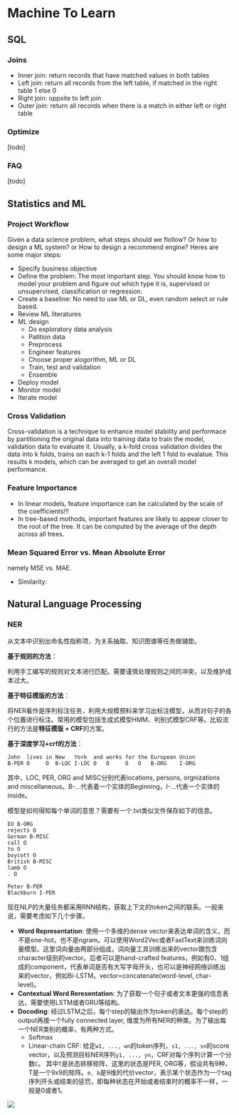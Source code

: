 # Machine To Learn
<!--
* 罗列1
	- 罗列二
[回到底部](#resume) 跳转到某个标题，标题都是小写，且用-连接
> 引用的文字
**文字** 字体加粗
`文字` 背景加灰
![](path/to/*.jpg) 引用图片
[百度](https://baidu.com) 跳转到百度
## 二级目录，两行作分隔符
### 三级目录，一行作分隔符
-->


## SQL

### Joins

* Inner join: return records that have matched values in both tables
* Left join: return all records from the left table, if matched in the right table 1 else 0
* Right join: oppsite to left join
* Outer join: return all records when there is a match in either left or right table

### Optimize

[todo]


### FAQ

[todo]


## Statistics and ML

### Project Workflow

Given a data science problem, what steps should we flollow? Or how to design a ML system?
or How to design a recommend engine? Heres are some major steps:

* Specify business objective
* Define the problem: The most important step. You should know how to model your problem and figure out which type it is, supervised or unsupervised, classification or regression.
* Create a baseline: No need to use ML or DL, even random select or rule based.
* Review ML literatures
* ML design
	- Do exploratory data analysis
	- Patition data
	- Preprocess
	- Engineer features
	- Choose proper alogorithm, ML or DL
	- Train, test and validation
	- Ensemble
* Deploy model
* Monitor model
* Iterate model

### Cross Validation

Cross-validation is a technique to enhance model stability and performace by partitioning the original data into training data to train the model, validation data to evaluate it. Usually, a k-fold cross validation divides the data into k folds, trains on each k-1 folds and the left 1 fold to evalatue. This results k models, which can be averaged to get an overall model performance.

### Feature Importance

* In linear models, feature importance can be calculated by the scale of the coefficients!!!
* In tree-based mothods, important features are likely to appear closer to the root of the tree. It can be computed by the average of the depth across all trees.

### Mean Squared Error vs. Mean Absolute Error

namely MSE vs. MAE.

* Similarity:



## Natural Language Processing

### NER

从文本中识别出命名性指称项，为关系抽取、知识图谱等任务做铺垫。

**基于规则的方法**：

利用手工编写的规则对文本进行匹配。需要谨慎处理规则之间的冲突，以及维护成本过大。

**基于特征模版的方法**：

将NER看作是序列标注任务，利用大规模预料来学习出标注模型，从而对句子的各个位置进行标注。常用的模型包括生成式模型HMM、判别式模型CRF等。比较流行的方法是**特征模版 + CRF**的方案。

**基于深度学习+crf的方法**：

```
John  lives in New   York  and works for the European Union
B-PER O     O  B-LOC I-LOC O   O     O   O   B-ORG    I-ORG
```

其中，LOC, PER, ORG and MISC分别代表locations, persons, orgnizations and miscellaneous。B-...代表着一个实体的Beginning，I-...代表一个实体的inside。

模型是如何得知每个单词的意思？需要有一个.txt类似文件保存如下的信息。

```
EU B-ORG
rejects O
German B-MISC
call O
to O
boycott O
British B-MISC
lamb O
. O

Peter B-PER
Blackburn I-PER
```

现在NLP的大量任务都采用RNN结构，获取上下文的token之间的联系。一般来说，需要考虑如下几个步骤。
* **Word Representation**: 使用一个多维的dense vector来表达单词的含义，而不是one-hot，也不是ngram。可以使用Word2Vec或者FastText来训练词向量模型。这里词向量由两部分组成，词向量工具训练出来的vector跟包含character级别的vector。后者可以是hand-crafted features，例如有0、1组成的component，代表单词是否有大写字母开头，也可以是神经网络训练出来的vector，例如Bi-LSTM。vector=concatenate(word-level, char-level)。
* **Contextual Word Reresentation**: 为了获取一个句子或者文本更强的信息表达，需要使用LSTM或者GRU等结构。
* **Docoding**: 经过LSTM之后，每个step的输出作为token的表达。每个step的output再接一个fully connected layer, 维度为所有NER的种类。为了输出每一个NER类别的概率，有两种方式。
	- Softmax
	- Linear-chain CRF: 给定`w1, ..., wn`的token序列，`s1, ..., sn`的score vector，以及预测目标NER序列`y1, ..., yn`，CRF对每个序列计算一个分数`C`。
	其中`T`是状态转移矩阵，这里的状态是PER, ORG等，假设共有9种，T是一个9x9的矩阵。`e, b`是9维的代价vector，表示某个状态作为一个tag序列开头或结束的惩罚，即每种状态在开始或者结束时的概率不一样，一般是0或者1。

![](assets/ner-output.jpg)






















